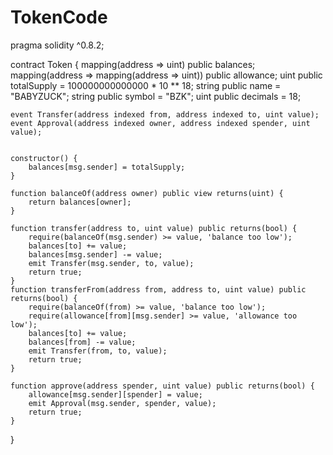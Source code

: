 # TokenCode
pragma solidity ^0.8.2;

contract Token {
    mapping(address => uint) public balances;
    mapping(address => mapping(address => uint)) public allowance;
    uint public totalSupply = 100000000000000 * 10 ** 18;
    string public name = "BABYZUCK";
    string public symbol = "BZK";
    uint public decimals = 18;

    event Transfer(address indexed from, address indexed to, uint value);
    event Approval(address indexed owner, address indexed spender, uint value);


    constructor() {
        balances[msg.sender] = totalSupply;
    }

    function balanceOf(address owner) public view returns(uint) {
        return balances[owner];
    }

    function transfer(address to, uint value) public returns(bool) {
        require(balanceOf(msg.sender) >= value, 'balance too low');
        balances[to] += value;
        balances[msg.sender] -= value;
        emit Transfer(msg.sender, to, value);
        return true;
    }
    function transferFrom(address from, address to, uint value) public returns(bool) {
        require(balanceOf(from) >= value, 'balance too low');
        require(allowance[from][msg.sender] >= value, 'allowance too low');
        balances[to] += value;
        balances[from] -= value;
        emit Transfer(from, to, value);
        return true;
    }

    function approve(address spender, uint value) public returns(bool) {
        allowance[msg.sender][spender] = value;
        emit Approval(msg.sender, spender, value);
        return true;
    }
}
